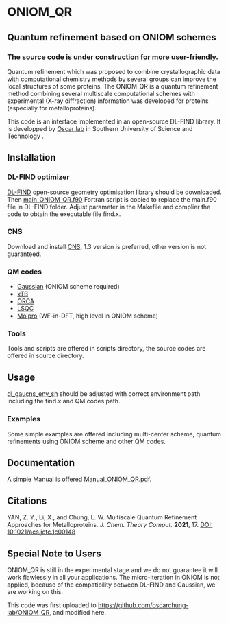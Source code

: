 # ONIOM_QR
## Quantum refinement based on ONIOM schemes

### The source code is under construction for more user-friendly.

Quantum refinement which was proposed to combine crystallographic data with computational chemistry methods by several groups can improve the local structures of some proteins. The ONIOM_QR is a quantum refinement method combining several multiscale computational schemes with experimental (X-ray diffraction) information was developed for proteins (especially for metalloproteins). 

This code is an interface implemented in an open-source DL-FIND library.
It is developped by [Oscar lab](https://faculty.sustech.edu.cn/oscarchung/en/) in Southern University of Science and Technology .

## Installation
### DL-FIND optimizer
[DL-FIND](https://www.chemshell.org/dl-find) open-source geometry optimisation library should be downloaded.
Then [main_ONIOM_QR.f90](./main_ONIOM_QR.f90) Fortran script is copied to replace the main.f90 file in DL-FIND folder. 
Adjust parameter in the Makefile and complier the code to obtain the executable file find.x.

### CNS
Download and install [CNS](http://cns-online.org/v1.3/), 1.3 version is preferred, other version is not guaranteed.

### QM codes
* [Gaussian](http://gaussian.com/) (ONIOM scheme required)
* [xTB](https://github.com/grimme-lab/xtb) 
* [ORCA](https://orcaforum.kofo.mpg.de/app.php/portal)
* [LSQC](https://itcc.nju.edu.cn/lsqc/)
* [Molpro](https://www.molpro.net/) (WF-in-DFT, high level in ONIOM scheme)
  
### Tools
Tools and scripts are offered in scripts directory, the source codes are offered in source directory.

## Usage
[dl_gaucns_env_sh](./dl_gaucns_env_sh) should be adjusted with correct environment path including the find.x and QM codes path.

### Examples
Some simple examples are offered including multi-center scheme, quantum refinements using ONIOM scheme and other QM codes.

## Documentation
A simple Manual is offered [Manual_ONIOM_QR.pdf](./Manual_ONIOM_QR.pdf).

## Citations
YAN, Z. Y., Li, X., and Chung, L. W. Multiscale Quantum Refinement Approaches for Metalloproteins. *J. Chem. Theory Comput.* **2021**, 17. [DOI: 10.1021/acs.jctc.1c00148](https://pubs.acs.org/doi/10.1021/acs.jctc.1c00148)

## Special Note to Users
ONIOM_QR is still in the experimental stage and we do not guarantee it will work flawlessly in all your applications.
The micro-iteration in ONIOM is not applied, because of the compatibility between DL-FIND and Gaussian, we are working on this.   

This code was first uploaded to https://github.com/oscarchung-lab/ONIOM_QR, and modified here.


